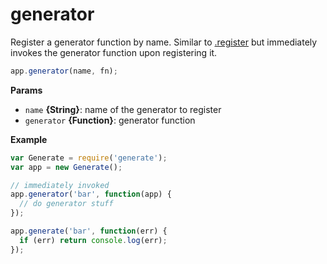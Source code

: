 # generator

Register a generator function by name. Similar to [.register](register.md) but immediately invokes the generator function upon registering it.

```js
app.generator(name, fn);
```

**Params**

* `name` **{String}**: name of the generator to register
* `generator` **{Function}**: generator function

**Example**

```js
var Generate = require('generate');
var app = new Generate();

// immediately invoked
app.generator('bar', function(app) {
  // do generator stuff
});

app.generate('bar', function(err) {
  if (err) return console.log(err);
});
```